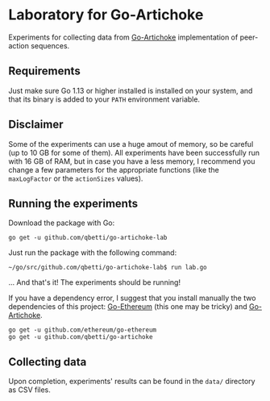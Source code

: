 # Laboratory for Go-Artichoke
Experiments for collecting data from [Go-Artichoke](https://github.com/qbetti/go-artichoke) implementation of peer-action sequences.

## Requirements

Just make sure Go 1.13 or higher installed is installed on your system, and that its binary is added to your `PATH` environment variable.

## Disclaimer

Some of the experiments can use a huge amout of memory, so be careful (up to 10 GB for some of them).
All experiments have been successfully run with 16 GB of RAM, but in case you have a less memory, I recommend you change a few parameters for the appropriate functions (like the `maxLogFactor` or the `actionSizes` values).

## Running the experiments

Download the package with Go:

```
go get -u github.com/qbetti/go-artichoke-lab
```

Just run the package with the following command:
```shell
~/go/src/github.com/qbetti/go-artichoke-lab$ run lab.go
```

... And that's it! The experiments should be running!

If you have a dependency error, I suggest that you install manually the two dependencies of this project: [Go-Ethereum](https://github.com/ethereum/go-ethereum/) (this one may be tricky) and [Go-Artichoke](https://github.com/qbetti/go-artichoke).

```
go get -u github.com/ethereum/go-ethereum
go get -u github.com/qbetti/go-artichoke
```


## Collecting data

Upon completion, experiments' results can be found in the `data/` directory as CSV files.

